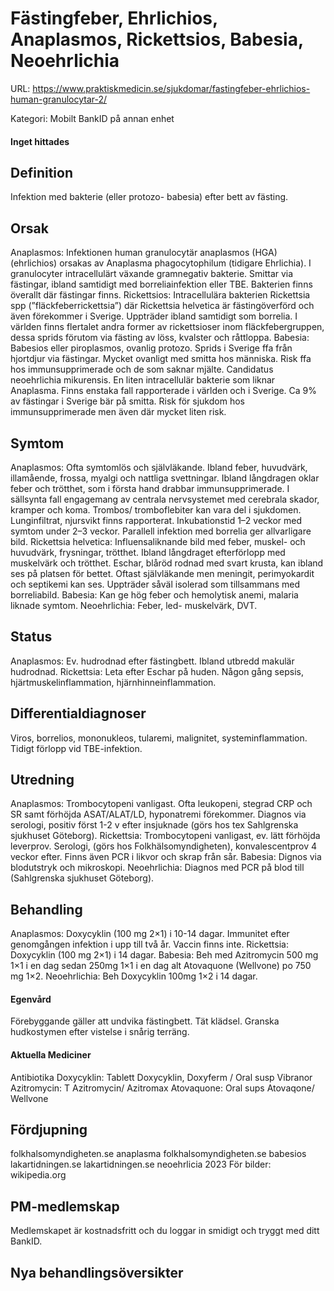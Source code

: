 # Fästingfeber, Ehrlichios, Anaplasmos, Rickettsios, Babesia, Neoehrlichia

URL: https://www.praktiskmedicin.se/sjukdomar/fastingfeber-ehrlichios-human-granulocytar-2/



Kategori: Mobilt BankID på annan enhet

#### Inget hittades

## Definition

Infektion med bakterie (eller protozo- babesia) efter bett av fästing.

## Orsak

Anaplasmos: Infektionen human granulocytär anaplasmos (HGA) (ehrlichios) orsakas av Anaplasma phagocytophilum (tidigare Ehrlichia). I granulocyter intracellulärt växande gramnegativ bakterie. Smittar via fästingar, ibland samtidigt med borreliainfektion eller TBE. Bakterien finns överallt där fästingar finns.
Rickettsios: Intracellulära bakterien Rickettsia spp (”fläckfeberrickettsia”) där Rickettsia helvetica är fästingöverförd och även förekommer i Sverige. Uppträder ibland samtidigt som borrelia. I världen finns flertalet andra former av rickettsioser inom fläckfebergruppen, dessa sprids förutom via fästing av löss, kvalster och råttloppa.
Babesia: Babesios eller piroplasmos, ovanlig protozo. Sprids i Sverige ffa från hjortdjur via fästingar. Mycket ovanligt med smitta hos människa. Risk ffa hos immunsupprimerade och de som saknar mjälte.
Candidatus neoehrlichia mikurensis. En liten intracellulär bakterie som liknar Anaplasma. Finns enstaka fall rapporterade i världen och i Sverige. Ca 9% av fästingar i Sverige bär på smitta. Risk för sjukdom hos immunsupprimerade men även där mycket liten risk.

## Symtom

Anaplasmos: Ofta symtomlös och självläkande. Ibland feber, huvudvärk, illamående, frossa, myalgi och nattliga svettningar. Ibland långdragen oklar feber och trötthet, som i första hand drabbar immunsupprimerade. I sällsynta fall engagemang av centrala nervsystemet med cerebrala skador, kramper och koma. Trombos/ tromboflebiter kan vara del i sjukdomen. Lunginfiltrat, njursvikt finns rapporterat. Inkubationstid 1–2 veckor med symtom under 2–3 veckor. Parallell infektion med borrelia ger allvarligare bild.
Rickettsia helvetica: Influensaliknande bild med feber, muskel- och huvudvärk, frysningar, trötthet. Ibland långdraget efterförlopp med muskelvärk och trötthet. Eschar, blåröd rodnad med svart krusta, kan ibland ses på platsen för bettet. Oftast självläkande men meningit, perimyokardit och septikemi kan ses. Uppträder såväl isolerad som tillsammans med borreliabild.
Babesia: Kan ge hög feber och hemolytisk anemi, malaria liknade symtom.
Neoehrlichia: Feber, led- muskelvärk, DVT.

## Status

Anaplasmos: Ev. hudrodnad efter fästingbett. Ibland utbredd makulär hudrodnad. Rickettsia: Leta efter Eschar på huden. Någon gång sepsis, hjärtmuskelinflammation, hjärnhinneinflammation.

## Differentialdiagnoser

Viros, borrelios, mononukleos, tularemi, malignitet, systeminflammation. Tidigt förlopp vid TBE-infektion.

## Utredning

Anaplasmos: Trombocytopeni vanligast. Ofta leukopeni, stegrad CRP och SR samt förhöjda ASAT/ALAT/LD, hyponatremi förekommer. Diagnos via serologi, positiv först 1-2 v efter insjuknade (görs hos tex Sahlgrenska sjukhuset Göteborg). Rickettsia: Trombocytopeni vanligast, ev. lätt förhöjda leverprov. Serologi, (görs hos Folkhälsomyndigheten), konvalescentprov 4 veckor efter. Finns även PCR i likvor och skrap från sår. Babesia: Dignos via blodutstryk och mikroskopi. Neoehrlichia: Diagnos med PCR på blod till (Sahlgrenska sjukhuset Göteborg).

## Behandling

Anaplasmos: Doxycyklin (100 mg 2×1) i 10-14 dagar. Immunitet efter genomgången infektion i upp till två år. Vaccin finns inte. Rickettsia: Doxycyklin (100 mg 2×1) i 14 dagar. Babesia: Beh med Azitromycin 500 mg 1×1 i en dag sedan 250mg 1×1 i en dag alt Atovaquone (Wellvone) po 750 mg 1×2. Neoehrlichia: Beh Doxycyklin 100mg 1×2 i 14 dagar.

#### Egenvård

Förebyggande gäller att undvika fästingbett. Tät klädsel. Granska hudkostymen efter vistelse i snårig terräng.

#### Aktuella Mediciner

Antibiotika
Doxycyklin: Tablett Doxycyklin, Doxyferm / Oral susp Vibranor
Azitromycin: T Azitromycin/ Azitromax
Atovaquone: Oral sups Atovaqone/ Wellvone

## Fördjupning

folkhalsomyndigheten.se anaplasma
folkhalsomyndigheten.se babesios
lakartidningen.se
lakartidningen.se neoehrlicia 2023
För bilder: wikipedia.org

## PM-medlemskap

Medlemskapet är kostnadsfritt och du loggar in smidigt och tryggt med ditt BankID.

## Nya behandlingsöversikter

